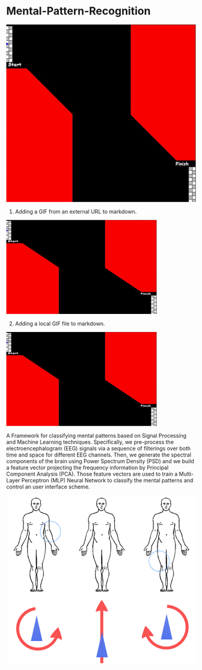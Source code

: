 # Mental-Pattern-Recognition

![](https://github.com/thalesogoncalves/Mental-Pattern-Recognition/blob/main/Files/Application%20Example.gif)

1. Adding a GIF from an external URL to markdown.

<img width="400" height="250" alt="color picker" src="https://github.com/thalesogoncalves/Mental-Pattern-Recognition/blob/main/Files/Application%20Example.gif" />

2. Adding a local GIF file to markdown.

<img width="400" height="250" src="Files/Application%20Example.gif" alt="color picker" />


A Framework for classifying mental patterns based on Signal Processing and Machine Learning techniques.
Specifically, we pre-process the electroencephalogram (EEG) signals via a sequence of filterings over both time and space for different EEG channels. Then, we generate the spectral components of the brain using Power Spectrum Density (PSD) and we build a feature vector projecting the frequency information by Principal Component Analysis (PCA). Those feature vectors are used to train a Multi-Layer Perceptron (MLP) Neural Network to classify the mental patterns and control an user interface scheme.

<p align="center">
<img src="Files/mental_control_scheme.png" width=500>
</p>
